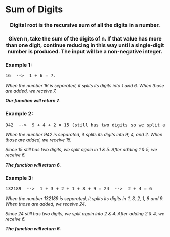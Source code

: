 # Sum of Digits

<div align = "center">
  
<h3> Digital root is the recursive sum of all the digits in a number. </h3>
<h3>Given n, take the sum of the digits of n. If that value has more than one digit, 
continue reducing in this way until a single-digit number is produced. The input will be a non-negative integer.</h3>

</div>

<h3>Example 1:</h3>
<pre>
16  -->  1 + 6 = 7. 
</pre>

<p>
<em>When the number 16 is separated, it splits its digits into 1 and 6. When those are added, we receive 7. 
  
  <strong>Our function will return 7.</strong>
    </em>
</p>

<h3>Example 2:</h3>
<pre>
942  -->  9 + 4 + 2 = 15 (still has two digits so we split again) -->  1 + 5 = 6. Function will return 
</pre>

<p>
<em>When the number 942 is separated, it splits its digits into 9, 4, and 2. When those are added, we receive 15. 
  
  Since 15 still has two digits, we split again in 1 & 5. After adding 1 & 5, we receive 6. 
  
  <strong>The function will return 6.</strong></em>
</p>

<h3>Example 3:</h3>
<pre>
132189  -->  1 + 3 + 2 + 1 + 8 + 9 = 24  -->  2 + 4 = 6
</pre>

<p>
<em>When the number 132189 is separated, it splits its digits in 1, 3, 2, 1, 8 and 9. When those are added, we receive 24. 
  
  Since 24 still has two digits, we split again into 2 & 4. After adding 2 & 4, we receive 6. 
  
  <strong>The function will return 6.</strong></em>
</p>
